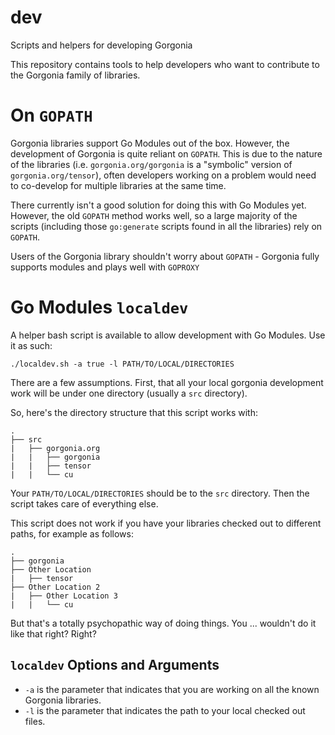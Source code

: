 # dev

Scripts and helpers for developing Gorgonia

This repository contains tools to help developers who want to contribute to the Gorgonia family of libraries.

# On `GOPATH` #

Gorgonia libraries support Go Modules out of the box. However, the development of Gorgonia is quite reliant on `GOPATH`. This is due to the nature of the libraries (i.e. `gorgonia.org/gorgonia` is a "symbolic" version of `gorgonia.org/tensor`), often developers working on a problem would need to co-develop for multiple libraries at the same time.

There currently isn't a good solution for doing this with Go Modules yet. However, the old `GOPATH` method works well, so a large majority of the scripts (including those `go:generate` scripts found in all the libraries) rely on `GOPATH`.

Users of the Gorgonia library shouldn't worry about `GOPATH` - Gorgonia fully supports modules and plays well with `GOPROXY`

# Go Modules `localdev` #

A helper bash script is available to allow development with Go Modules. Use it as such:

```
./localdev.sh -a true -l PATH/TO/LOCAL/DIRECTORIES
```

There are a few assumptions. First, that all your local gorgonia development work will be under one directory (usually a `src` directory).

So, here's the directory structure that this script works with:

```
.
├── src
|   ├── gorgonia.org
|   |   ├── gorgonia
|   |   ├── tensor
|   |   └── cu
```

Your `PATH/TO/LOCAL/DIRECTORIES` should be to the `src` directory. Then the script takes care of everything else.

This script does not work if you have your libraries checked out to different paths, for example as follows:

```
.
├── gorgonia
├── Other Location
|   ├── tensor
├── Other Location 2
|   ├── Other Location 3
|   |   └── cu
```

But that's a totally psychopathic way of doing things. You ... wouldn't do it like that right? Right?

## `localdev` Options and Arguments ##

* `-a`  is the parameter that indicates that you are working on all the known Gorgonia libraries.
* `-l` is the parameter that indicates the path to your local checked out files.
